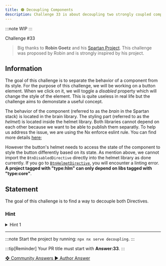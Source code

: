 ```yaml
---
title: 🟠 Decoupling Components
description: Challenge 33 is about decoupling two strongly coupled components using Injection Token
---
```


:::note
WIP
:::

<div class="chip">Challenge #33</div>

> Big thanks to **Robin Goetz** and his [Spartan Project](https://github.com/goetzrobin/spartan).
> This challenge was proposed by Robin and is strongly inspired by his project.

## Information

The goal of this challenge is to separate the behavior of a component from its style. For the purpose of this challenge, we will be working on a button element. When we click on it, we will toggle a _disabled_ property which will change the style of the element. This is quite useless in real life but the challenge aims to demonstate a useful concept.

The behavior of the component (referred to as the _brain_ in the Spartan stack) is located in the brain library. The styling part (referred to as the _helmet_) is located inside the helmet library. Both libraries cannot depend on each other because we want to be able to publish them separatly. To help us address the issue, we are using the Nx enforce eslint rule. You can find more details [here](https://nx.dev/core-features/enforce-module-boundaries);

However the button's helmet needs to access the state of the component to style the button differently based on its state. As mention above, we cannot import the `BtnDisabledDirective` directly into the helmet library as done currently. If you go to [`BtnHelmetDirective`](../../libs/decoupling/helmet/src/lib/btn-style.directive.ts), you will encounter a linting error. **A project tagged with "type:hlm" can only depend on libs tagged with "type:core"**.

## Statement

The goal of this challenge is to find a way to decouple both Directives.

### Hint

<details>
  <summary>Hint 1</summary>
  Carefully read the title of the challenge 😇
</details>

---

:::note
Start the project by running: `npx nx serve decoupling`.
:::

:::tip[Reminder]
Your PR title must start with <b>Answer:33</b>.
:::

<div class="article-footer">
  <a
    href="https://github.com/tomalaforge/angular-challenges/pulls?q=label%3A33+label%3Aanswer"
    alt="Decoupling Components community solutions">
    ❖ Community Answers
  </a>
  <a
    href='https://github.com/tomalaforge/angular-challenges/pulls?q=label%3A33+label%3A'
    alt="Decoupling Components solution author">
    ▶︎ Author Answer
  </a>
  </div>
